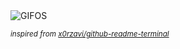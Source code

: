 <div align="justify">
<picture>
    <source media="(prefers-color-scheme: dark)" srcset="https://i.ibb.co/KD0zVyM/output-gif.gif">
    <source media="(prefers-color-scheme: light)" srcset="https://i.ibb.co/KD0zVyM/output-gif.gif">
    <img alt="GIFOS" src="https://i.ibb.co/KD0zVyM/output-gif.gif">
</picture>

<sub><i>inspired from [x0rzavi/github-readme-terminal](https://github.com/x0rzavi/github-readme-terminal)</i></sub>

</div>

<!-- Image deletion URL: https://ibb.co/r37f5yC/39bc4dbf5317dbdf8be54be473b848da -->
